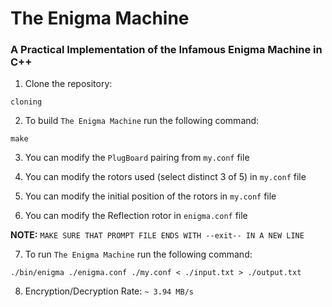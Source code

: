 # The Enigma Machine

### A Practical Implementation of the Infamous Enigma Machine in C++

1. Clone the repository:

```
cloning
```

2. To build `The Enigma Machine` run the following command:

```
make
```

3. You can modify the `PlugBoard` pairing from `my.conf` file

4. You can modify the rotors used (select distinct 3 of 5) in `my.conf` file

5. You can modify the initial position of the rotors in `my.conf` file

6. You can modify the Reflection rotor in `enigma.conf` file

**NOTE:** `MAKE SURE THAT PROMPT FILE ENDS WITH --exit-- IN A NEW LINE`

7. To run `The Enigma Machine` run the following command:

```
./bin/enigma ./enigma.conf ./my.conf < ./input.txt > ./output.txt
```

8. Encryption/Decryption Rate: `~ 3.94 MB/s`
